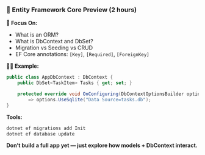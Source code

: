### 🔸  Entity Framework Core Preview (2 hours)

**🧠 Focus On:**

- What is an ORM?
- What is DbContext and DbSet?
- Migration vs Seeding vs CRUD
- EF Core annotations: `[Key]`, `[Required]`, `[ForeignKey]`

**👨‍💻 Example:**

```csharp
public class AppDbContext : DbContext {
    public DbSet<TaskItem> Tasks { get; set; }

    protected override void OnConfiguring(DbContextOptionsBuilder options)
        => options.UseSqlite("Data Source=tasks.db");
}
```

**Tools:**

```bash
dotnet ef migrations add Init
dotnet ef database update
```

**Don’t build a full app yet — just explore how models + DbContext interact.**
